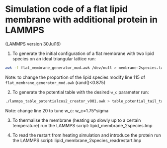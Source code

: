 ﻿# Simulation code of a flat lipid membrane with additional protein in LAMMPS

(LAMMPS version 30Jul16)

1. To generate the initial configuration of a flat membrane with two lipid species on an ideal triangular lattice run:
```bash
awk -f flat_membrane_generator_mod.awk /dev/null > membrane-2species.txt
```
Note: to change the proportion of the lipid species modify line 115 of `flat_membrane_generator_mod.awk` (rand()<0.875)
 
2. To generate the potential table with the desired `w_c` parameter run:
```bash
./lammps_table_potentialcos2_creator_v001.awk > table_potential_tail_tail_wC_1_75.txt
```
Note: change line 20 to tune w_c: w_c=1.75*sigma

3. To thermalise the membrane (heating up slowly up to a certain temperature) run the LAMMPS script: lipid_membrane_2species.lmp

4. To read the restart from heating simulation and introduce the protein run the LAMMPS script: lipid_membrane_2species_readrestart.lmp

